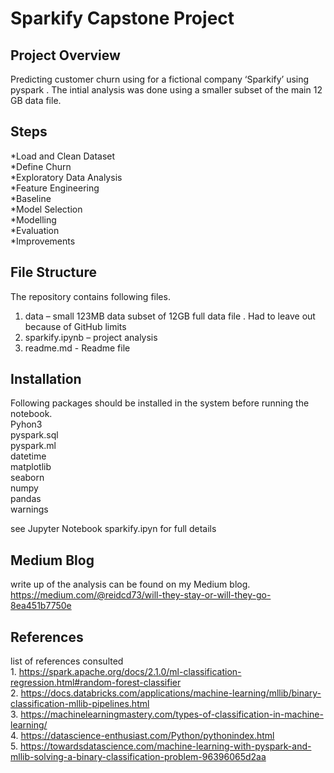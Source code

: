 # Sparkify Capstone Project

## Project Overview
Predicting customer churn using for a fictional company ‘Sparkify’ using pyspark . The intial analysis was done using a smaller subset of the main 12 GB data file.

## Steps

*Load and Clean Dataset  
*Define Churn  
*Exploratory Data Analysis  
*Feature Engineering  
*Baseline   
*Model Selection  
*Modelling  
*Evaluation   
*Improvements  

## File Structure

The repository contains following files.  
1. data – small 123MB data subset of 12GB full data file . Had to leave out because of GitHub limits  
2. sparkify.ipynb – project analysis  
3. readme.md - Readme file  

## Installation 

Following packages should be installed in the system before running the notebook.  
Pyhon3  
pyspark.sql  
pyspark.ml  
datetime  
matplotlib  
seaborn  
numpy  
pandas   
warnings  

see Jupyter Notebook sparkify.ipyn for full details  

## Medium Blog 

write up of the analysis can be found on my Medium blog.   
https://medium.com/@reidcd73/will-they-stay-or-will-they-go-8ea451b7750e   

## References 

list of references consulted    
    1. https://spark.apache.org/docs/2.1.0/ml-classification-regression.html#random-forest-classifier  
    2. https://docs.databricks.com/applications/machine-learning/mllib/binary-classification-mllib-pipelines.html  
    3. https://machinelearningmastery.com/types-of-classification-in-machine-learning/  
    4. https://datascience-enthusiast.com/Python/pythonindex.html   
    5. https://towardsdatascience.com/machine-learning-with-pyspark-and-mllib-solving-a-binary-classification-problem-96396065d2aa  


